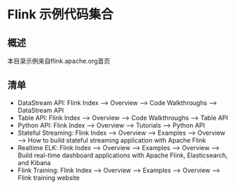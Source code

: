 # Flink 示例代码集合

## 概述

本目录示例来自flink.apache.org首页

## 清单

- DataStream API: Flink Index --> Overview --> Code Walkthroughs --> DataStream API
- Table API: Flink Index --> Overview --> Code Walkthroughs --> Table API
- Python API: Flink Index --> Overview --> Tutorials --> Python API
- Stateful Streaming: Flink Index --> Overview --> Examples --> Overview --> How to build stateful streaming application with Apache Flink
- Realtime ELK: Flink Index --> Overview --> Examples --> Overview --> Build real-time dashboard applications with Apache Flink, Elasticsearch, and Kibana
- Flink Training: Flink Index --> Overview --> Examples --> Overview --> Flink training website
